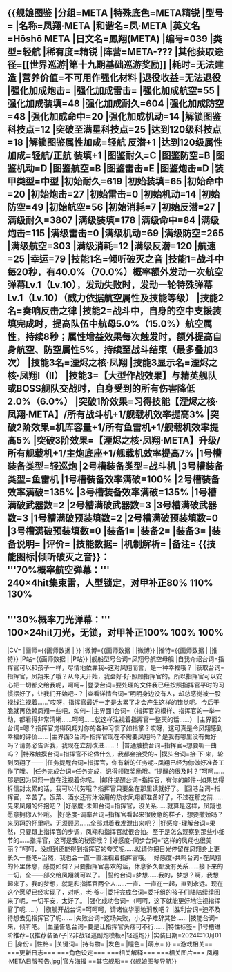 {{舰娘图鉴
|分组=META
|特殊底色=META精锐
|型号=
|名称=凤翔·META
|和谐名=凤·META
|英文名=Hōshō META
|日文名=鳳翔(META)
|编号=039
|类型=轻航
|稀有度=精锐
|阵营=META-???
|其他获取途径=[[世界巡游|第十九期基础巡游奖励]]
|耗时=无法建造
|营养价值=不可用作强化材料
|退役收益=无法退役
|强化加成炮击=
|强化加成雷击=
|强化加成航空=55
|强化加成装填=48
|强化加成耐久=604
|强化加成防空=48
|强化加成命中=20
|强化加成机动=14
|解锁图鉴科技点=12
|突破至满星科技点=25
|达到120级科技点=18
|解锁图鉴属性加成=轻航 反潜+1
|达到120级属性加成=轻航/正航 装填+1
|图鉴耐久=C
|图鉴防空=B
|图鉴机动=D
|图鉴航空=B
|图鉴雷击=E
|图鉴炮击=D
|装甲类型=中型
|初始耐久=619
|初始装填=65
|初始命中=20
|初始炮击=27
|初始雷击=0
|初始机动=14
|初始防空=49
|初始航空=56
|初始消耗=7
|初始反潜=27
|满级耐久=3807
|满级装填=178
|满级命中=84
|满级炮击=115
|满级雷击=0
|满级机动=69
|满级防空=265
|满级航空=303
|满级消耗=12
|满级反潜=120
|航速=25
|幸运=79
|技能1名=倾听破灭之音
|技能1=战斗中每20秒，有40.0%（70.0%）概率额外发动一次航空弹幕Lv.1（Lv.10），发动失败时，发动一轮特殊弹幕Lv.1（Lv.10）（威力依据航空属性及技能等级）
|技能2名=奏响反击之律
|技能2=战斗中，自身的空中支援装填完成时，提高队伍中航母5.0%（15.0%）航空属性，持续8秒；属性增益效果每次触发时，额外提高自身航空、防空属性5%，持续至战斗结束（最多叠加3次）
|技能3名=湮烬之核·凤翔
|技能3显示名=湮烬之核·凤翔I（II）
|技能3=【大型作战效果】与精英舰队或BOSS舰队交战时，自身受到的所有伤害降低2.0%（6.0%）
|突破1阶效果=习得技能【湮烬之核·凤翔·META】/所有战斗机+1/舰载机效率提高3%
|突破2阶效果=机库容量+1/所有鱼雷机+1/舰载机效率提高5%
|突破3阶效果=【湮烬之核·凤翔·META】升级/所有舰载机+1/主炮底座+1/舰载机效率提高7%
|1号槽装备类型=轻巡炮
|2号槽装备类型=战斗机
|3号槽装备类型=鱼雷机
|1号槽装备效率满破=100%
|2号槽装备效率满破=135%
|3号槽装备效率满破=135%
|1号槽满破武器数=2
|2号槽满破武器数=3
|3号槽满破武器数=3
|1号槽满破预装填数=2
|2号槽满破预装填数=0
|3号槽满破预装填数=0
|装备1=
|装备2=
|装备3=
|装备说明=
|评价=
|技能数据=
|机制解析=
|备注=
{{技能图标|倾听破灭之音}}：<br>
'''70%概率航空弹幕：'''<br>
240×4hit集束雷，人型锁定，对甲补正80% 110% 130%<br>
----
'''30%概率刀光弹幕：'''<br>
100×24hit刀光，无锁，对甲补正100% 100% 100%<br>
----
|CV=
|画师={{画师数据 | }}
|微博={{画师数据 | |微博}}
|推特={{画师数据 | |推特}}
|P站={{画师数据 | |P站}}
|舰船型号台词=凤翔号航空母舰
|自我介绍台词=指挥官可以和孩子一样，尽情地依靠我~这对凤翔而言，是一种幸福哦？
|获取台词=指挥官，凤翔来了哦？从今天开始，我会好·好·照顾指挥官的。所以指挥官可以安心把一切都交给我呢，呵呵~
|登录台词=要处理的文件我已经按照指挥官平时的习惯摆好了，让我们开始吧~？
|查看详情台词=“明明身边没有人，却总感觉被一股视线注视着……”哎呀，指挥官最近一定是太累了才会产生这样的错觉呢。今后干脆就再依赖凤翔一些吧，如何~
|主界面1台词=（指挥官的模样、指挥官的一举一动，都看得非常清晰……呵呵……就这样注视着指挥官一整天的话……）
|主界面2台词=嗯？指挥官觉得凤翔对你的各种习惯了如指掌？哎呀，这可真是令凤翔感到幸福的评价……
|主界面3台词=指挥官现在不需要凤翔吗？是我有哪里没有做好吗？请务必告诉我，我现在立刻改进……！
|普通触摸台词=指挥官~想要听一曲吗？
|特殊触摸台词=指挥官不论做什么，我都会接受的~
|摸头台词=接·下·来，轮到凤翔了——
|任务提醒台词=指挥官，你有新的任务呢~凤翔已经为你做好准备工作了哦。
|任务完成台词=任务完成，记得领取奖励哦。“提醒的很及时？”呵呵……那是因为凤翔一直在注视着你呢。
|邮件提醒台词=指挥官，有你的邮件~如果觉得拆信封太累的话，我可以代劳哦？指挥官只要坐在那里读就好了。
|回港台词=指挥官，辛苦了。饭菜、酒水还有沐浴用的热水凤翔都准备好了，不过在那之前……先来凤翔的怀抱吧？
|好感度-未知台词=指挥官，没关系……就算是这样，凤翔也愿意拥你入怀哦。
|好感度-调率台词=指挥官看起来很疲惫的样子，想要撒娇吗？来凤翔的怀里吧，无须顾忌……全部对着我发泄出来吧？
|好感度-理解台词=果然，只要跟上指挥官的步调，凤翔和指挥官就很合拍。至于是怎么观察到那些小细节的……指挥官，这可是我的秘密哦？
|好感度-同步台词=“这样的凤翔也很美丽？”呵呵，没想到还能得到指挥官的夸奖呢……就请你把目光停留在凤翔身上更长久一些吧~当然，我也会一直一直注视着指挥官哦。
|好感度-共鸣台词=在凤翔的怀里休息，感觉如何？只要指挥官喜欢的话，休息多久都没有关系……接下来的一切，全——部交给凤翔就可以了。
|誓约台词=梦想……我的，梦想？啊，我想起来了。我的梦想，就是和指挥官两个人……一直、一直在一起，直到永远。现在这个愿望已经实现了，对吧，老·爷~
|委托完成台词=委托组的孩子们陆陆续续回来了呢，一切平安，太好了。
|强化成功台词=（呵呵，这下就能更好地注视指挥官了呢……）
|旗舰开战台词=呵呵呵，请诸位华丽地消散吧？
|胜利台词=迫不及待想去见指挥官了呢……
|失败台词=这场失败，小女子难辞其咎……
|技能台词=来，倾听吧。
|血量告急台词=要是让指挥官头疼可不行……
|特性标签=
|1号槽进阶推荐={{推荐装备/子|2非战轻巡副炮模板e|轻巡炮}}
|实装日期=2024年10月01日
|身份=
|性格=
|关键词=
|持有物=
|发色=
|瞳色=
|萌点=
}}
==游戏相关==
===更新日志===
===角色设定===
===相关解释===
===相关图片===
<gallery mode="packed" heights="250px">
凤翔·META日服预告.jpg|官方海报
</gallery>
==其它舰船==
{{舰娘图鉴导航}}